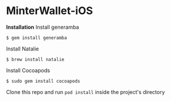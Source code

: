 
# MinterWallet-iOS

**Installation**
Install generamba

    $ gem install generamba

Install Natalie

    $ brew install natalie

Install Cocoapods

    $ sudo gem install cocoapods

Clone this repo and run `pod install` inside the project's directory
